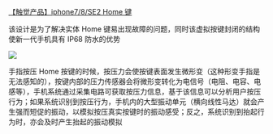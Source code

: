 [【触觉产品】iphone7/8/SE2 Home 键](https://zhuanlan.zhihu.com/p/397682247)

该设计是为了解决实体 Home 键易出现故障的问题，同时该虚拟按键封闭的结构使新一代手机具有 IP68 防水的优势

![](https://pic4.zhimg.com/v2-a5d310d61a7fe97d0caea1761bd81acb_r.jpg)

手指按压 Home 按键的时候，按压力会使按键表面发生微形变（这种形变手指是无法感知的），按键内部的压力传感器会将微形变转化为电信号（电阻、电容、电感等），手机系统通过采集电路可获取按压力信息，基于该信息可以分析用户按压行为；如果系统识别到按压行为，手机内的大型振动单元（横向线性马达）就会产生强而短促的振动，以模拟按压真实按键时的振动感受；反之，系统识别到抬起行为时，亦会及时产生抬起的振动模拟
